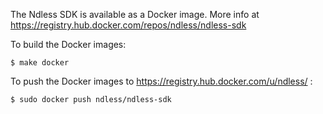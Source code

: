 The Ndless SDK is available as a Docker image.
More info at https://registry.hub.docker.com/repos/ndless/ndless-sdk

To build the Docker images:

	$ make docker

To push the Docker images to https://registry.hub.docker.com/u/ndless/ :

	$ sudo docker push ndless/ndless-sdk

